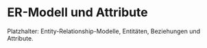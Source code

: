# ER-Modell und Attribute

Platzhalter: Entity-Relationship-Modelle, Entitäten, Beziehungen und Attribute.
